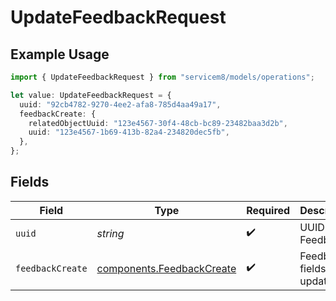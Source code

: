 # UpdateFeedbackRequest

## Example Usage

```typescript
import { UpdateFeedbackRequest } from "servicem8/models/operations";

let value: UpdateFeedbackRequest = {
  uuid: "92cb4782-9270-4ee2-afa8-785d4aa49a17",
  feedbackCreate: {
    relatedObjectUuid: "123e4567-30f4-48cb-bc89-23482baa3d2b",
    uuid: "123e4567-1b69-413b-82a4-234820dec5fb",
  },
};
```

## Fields

| Field                                                                  | Type                                                                   | Required                                                               | Description                                                            |
| ---------------------------------------------------------------------- | ---------------------------------------------------------------------- | ---------------------------------------------------------------------- | ---------------------------------------------------------------------- |
| `uuid`                                                                 | *string*                                                               | :heavy_check_mark:                                                     | UUID of the Feedback                                                   |
| `feedbackCreate`                                                       | [components.FeedbackCreate](../../models/components/feedbackcreate.md) | :heavy_check_mark:                                                     | Feedback fields to update                                              |
